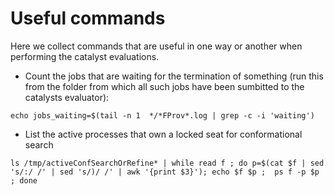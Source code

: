 # Useful commands

Here we collect commands that are useful in one way or another when performing the catalyst evaluations.

* Count the jobs that are waiting for the termination of something (run this from the folder from which all such jobs have been sumbitted to the catalysts evaluator):
```
echo jobs_waiting=$(tail -n 1  */*FProv*.log | grep -c -i 'waiting')
```

* List the active processes that own a locked seat for conformational search 
```
ls /tmp/activeConfSearchOrRefine* | while read f ; do p=$(cat $f | sed 's/:/ /' | sed 's/)/ /' | awk '{print $3}'); echo $f $p ;  ps f -p $p ; done
```



